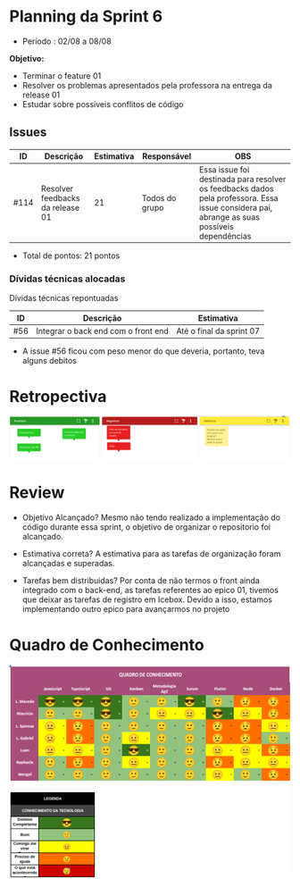 # Planning da Sprint 6

- Período : 02/08 a 08/08

**Objetivo:**

- Terminar o feature 01
- Resolver os problemas apresentados pela professora na entrega da release 01
- Estudar sobre possíveis conflitos de código

## Issues

| ID   | Descrição                        | Estimativa | Responsável    | OBS                                                                                                                                         |
| ---- | -------------------------------- | ---------- | -------------- | ------------------------------------------------------------------------------------------------------------------------------------------- |
| #114 | Resolver feedbacks da release 01 | 21         | Todos do grupo | Essa issue foi destinada para resolver os feedbacks dados pela professora. Essa issue considera pai, abrange as suas possíveis dependências |

- Total de pontos: 21 pontos

### Dívidas técnicas alocadas

Dívidas técnicas repontuadas

| ID  | Descrição                           | Estimativa               |
| --- | ----------------------------------- | ------------------------ |
| #56 | Integrar o back end com o front end | Até o final da sprint 07 |

- A issue #56 ficou com peso menor do que deveria, portanto, teva alguns debitos

# Retropectiva

<img src="../img/gerenciamento/Retrospectiva/Retrospectiva06.png">

# Review

- Objetivo Alcançado? Mesmo não tendo realizado a implementação do código durante essa sprint, o objetivo de organizar o repositorio foi alcançado.

- Estimativa correta? A estimativa para as tarefas de organização foram alcançadas e superadas.

- Tarefas bem distribuidas? Por conta de não termos o front ainda integrado com o back-end, as tarefas referentes ao epico 01, tivemos que deixar as tarefas de registro em Icebox. Devido a isso, estamos implementando outro epico para avançarmos no projeto

# Quadro de Conhecimento

<img src="../img/gerenciamento/QuadroConhecimento/QuadroConhecimento6.png">
